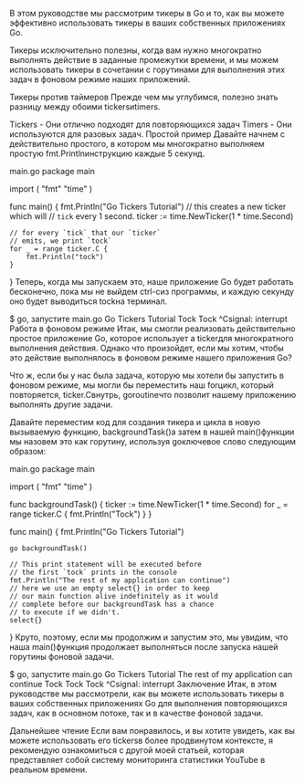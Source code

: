 В этом руководстве мы рассмотрим тикеры в Go и то, как вы можете эффективно использовать тикеры в ваших собственных приложениях Go.

Тикеры исключительно полезны, когда вам нужно многократно выполнять действие в заданные промежутки времени, 
и мы можем использовать тикеры в сочетании с горутинами для выполнения этих задач в фоновом режиме наших приложений.

Тикеры против таймеров
Прежде чем мы углубимся, полезно знать разницу между обоими tickersиtimers.

Tickers - Они отлично подходят для повторяющихся задач
Timers - Они используются для разовых задач.
Простой пример
Давайте начнем с действительно простого, в котором мы многократно выполняем простую fmt.Printlnинструкцию каждые 5 секунд.

main.go
package main

import (
	"fmt"
	"time"
)

func main() {
	fmt.Println("Go Tickers Tutorial")
	// this creates a new ticker which will
    // `tick` every 1 second.
    ticker := time.NewTicker(1 * time.Second)
	
    // for every `tick` that our `ticker`
    // emits, we print `tock`
	for _ = range ticker.C {
		fmt.Println("tock")
	}
}
Теперь, когда мы запускаем это, наше приложение Go будет работать бесконечно, пока мы не выйдем 
ctrl-cиз программы, и каждую секунду оно будет выводиться tockна терминал.

$ go, запустите main.go
Go Tickers Tutorial
Tock
Tock
^Csignal: interrupt
Работа в фоновом режиме
Итак, мы смогли реализовать действительно простое приложение Go, которое использует a tickerдля
многократного выполнения действия. Однако что произойдет, если мы хотим, чтобы это действие выполнялось в фоновом режиме нашего приложения Go?

Что ж, если бы у нас была задача, которую мы хотели бы запустить в фоновом режиме, мы могли 
бы переместить наш forцикл, который повторяется, ticker.Cвнутрь, goroutineчто позволит нашему приложению выполнять другие задачи.

Давайте переместим код для создания тикера и цикла в новую вызываемую функцию, backgroundTask()а
затем в нашей main()функции мы назовем это как горутину, используя goключевое слово следующим образом:

main.go
package main

import (
	"fmt"
	"time"
)

func backgroundTask() {
	ticker := time.NewTicker(1 * time.Second)
	for _ = range ticker.C {
		fmt.Println("Tock")
	}
}

func main() {
	fmt.Println("Go Tickers Tutorial")

	go backgroundTask()
	
    // This print statement will be executed before
    // the first `tock` prints in the console
	fmt.Println("The rest of my application can continue")
	// here we use an empty select{} in order to keep
    // our main function alive indefinitely as it would
    // complete before our backgroundTask has a chance
    // to execute if we didn't.
	select{}

}
Круто, поэтому, если мы продолжим и запустим это, мы увидим, что наша main()функция продолжает 
выполняться после запуска нашей горутины фоновой задачи.

$ go, запустите main.go
Go Tickers Tutorial
The rest of my application can continue
Tock
Tock
Tock
^Csignal: interrupt
Заключение
Итак, в этом руководстве мы рассмотрели, как вы можете использовать тикеры в ваших собственных
приложениях Go для выполнения повторяющихся задач, как в основном потоке, так и в качестве фоновой задачи.

Дальнейшее чтение
Если вам понравилось, и вы хотите увидеть, как вы можете использовать его tickersв более продвинутом контексте, 
я рекомендую ознакомиться с другой моей статьей, которая представляет собой систему мониторинга статистики YouTube в реальном времени.
